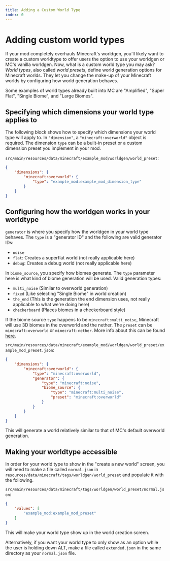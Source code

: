 ```yaml
---
title: Adding a Custom World Type
index: 0
---
```


# Adding custom world types
If your mod completely overhauls Minecraft's worldgen, you'll likely want to create a custom worldtype to offer users the option to use your worldgen or MC's vanilla worldgen.
Now, what is a custom world type you may ask? *World types*, also called *world presets*, define world generation options for Minecraft worlds. They let you change the make-up of your Minecraft worlds by configuring how world generation behaves.

Some examples of world types already built into MC are "Amplified", "Super Flat", "Single Biome", and "Large Biomes".

## Specifying which dimensions your world type applies to

The following block shows how to specify which dimensions your world type will apply to. In `"dimension"`, a `"minecraft:overworld"` object is required.
The dimension `type` can be a built-in preset or a custom dimension preset you implement in your mod.


`src/main/resources/data/minecraft/example_mod/worldgen/world_preset`:
```json
{
	"dimensions": {
		"minecraft:overworld": {
			"type": "example_mod:example_mod_dimension_type"
		}
	}
}
```

## Configuring how the worldgen works in your worldtype

`generator` is where you specify how the worldgen in your world type behaves. The `type` is a "generator ID" and the following are valid generator IDs:
 - `noise`
 - `flat`: Creates a superflat world (not really applicable here)
 - `debug`: Creates a debug world (not really applicable here)

In `biome_source`, you specify how biomes generate. The `type` parameter here is what kind of biome generation will be used.
Valid generation types:
 - `multi_noise` (Similar to overworld generation)
 - `fixed` (Like selecting "Single Biome" in world creation)
 - `the_end` (This is the generation the end dimension uses, not really applicable to what we're doing here)
 - `checkerboard` (Places biomes in a checkerboard style)

If the biome source `type` happens to be `minecraft:multi_noise`, Minecraft will use 3D biomes in the overworld and the nether.
The `preset` can be `minecraft:overworld` or `minecraft:nether`. More info about this can be found [here](https://minecraft.wiki/w/Custom_dimension#Multi-noise_biome_source_parameter_list).

`src/main/resources/data/minecraft/example_mod/worldgen/world_preset/example_mod_preset.json`:
```json
{
	"dimensions": {
		"minecraft:overworld": {
			"type": "minecraft:overworld",
			"generator": {
				"type": "minecraft:noise",
				"biome_source": {
					"type": "minecraft:multi_noise",
					"preset": "minecraft:overworld"
				}
			}
		}
	}
}
```
This will generate a world relatively similar to that of MC's default overworld generation.

## Making your worldtype accessible

In order for your world type to show in the "create a new world" screen, you will need to make a file called `normal.json` in `resources/data/minecraft/tags/worldgen/world_preset` and populate it with the following.

`src/main/resources/data/minecraft/tags/worldgen/world_preset/normal.json`:
```json
{
	"values": [
		"example_mod:example_mod_preset"
	]
}
```
This will make your world type show up in the world creation screen.

Alternatively, if you want your world type to only show as an option while the user is holding down ALT, make a file called `extended.json` in the same directory as your `normal.json` file.
